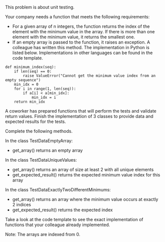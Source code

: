 This problem is about unit testing.

Your company needs a function that meets the following requirements:

-   For a given array of n integers, the function returns the index of the element with the minimum value in the array. If there is more than one element with the minimum value, it returns the smallest one.
-   If an empty array is passed to the function, it raises an exception. A colleague has written this method. The implementation in Python is listed below. Implementations in other languages can be found in the code template.

```
def minimum_index(seq):
    if len(seq) == 0:
        raise ValueError("Cannot get the minimum value index from an empty sequence")
    min_idx = 0
    for i in range(1, len(seq)):
        if a[i] < a[min_idx]:
            min_idx = i
    return min_idx
```

A coworker has prepared functions that will perform the tests and validate return values. Finish the implementation of 3 classes to provide data and expected results for the tests.

Complete the following methods.

In the class TestDataEmptyArray:

-   get_array() returns an empty array

In the class TestDataUniqueValues:

-   get_array() returns an array of size at least 2 with all unique elements
-   get_expected_result() returns the expected minimum value index for this array

In the class TestDataExactlyTwoDifferentMinimums:

-   get_array() returns an array where the minimum value occurs at exactly 2 indices
-   get_expected_result() returns the expected index

Take a look at the code template to see the exact implementation of functions that your colleague already implemented.

Note: The arrays are indexed from 0.
